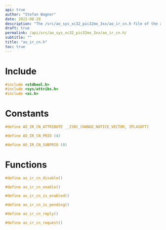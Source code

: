 ```yaml
---
api: true
author: "Stefan Wagner"
date: 2022-08-29
description: "The /src/ao_sys_xc32_pic32mx_3xx/ao_ir_cn.h file of the ao real-time operating system."
draft: true
permalink: /api/src/ao_sys_xc32_pic32mx_3xx/ao_ir_cn.h/
subtitle: ""
title: "ao_ir_cn.h"
toc: true
---
```


# Include

```c
#include <stdbool.h>
#include <sys/attribs.h>
#include <xc.h>
```

# Constants

```c
#define AO_IR_CN_ATTRIBUTE __ISR(_CHANGE_NOTICE_VECTOR, IPL4SOFT)
```

```c
#define AO_IR_CN_PRIO (4)
```

```c
#define AO_IR_CN_SUBPRIO (0)
```

# Functions

```c
#define ao_ir_cn_disable()
```

```c
#define ao_ir_cn_enable()
```

```c
#define ao_ir_cn_is_enabled()
```

```c
#define ao_ir_cn_is_pending()
```

```c
#define ao_ir_cn_reply()
```

```c
#define ao_ir_cn_request()
```

